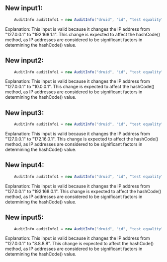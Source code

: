 ## New input1:
```java
    AuditInfo auditInfo1 = new AuditInfo("druid", "id", "test equality", "192.168.1.1");
```
Explanation: This input is valid because it changes the IP address from "127.0.0.1" to "192.168.1.1". This change is expected to affect the hashCode() method, as IP addresses are considered to be significant factors in determining the hashCode() value.

## New input2:
```java
    AuditInfo auditInfo1 = new AuditInfo("druid", "id", "test equality", "10.0.0.1");
```
Explanation: This input is valid because it changes the IP address from "127.0.0.1" to "10.0.0.1". This change is expected to affect the hashCode() method, as IP addresses are considered to be significant factors in determining the hashCode() value.

## New input3:
```java
    AuditInfo auditInfo1 = new AuditInfo("druid", "id", "test equality", "172.16.0.1");
```
Explanation: This input is valid because it changes the IP address from "127.0.0.1" to "172.16.0.1". This change is expected to affect the hashCode() method, as IP addresses are considered to be significant factors in determining the hashCode() value.

## New input4:
```java
    AuditInfo auditInfo1 = new AuditInfo("druid", "id", "test equality", "192.168.0.1");
```
Explanation: This input is valid because it changes the IP address from "127.0.0.1" to "192.168.0.1". This change is expected to affect the hashCode() method, as IP addresses are considered to be significant factors in determining the hashCode() value.

## New input5:
```java
    AuditInfo auditInfo1 = new AuditInfo("druid", "id", "test equality", "8.8.8.8");
```
Explanation: This input is valid because it changes the IP address from "127.0.0.1" to "8.8.8.8". This change is expected to affect the hashCode() method, as IP addresses are considered to be significant factors in determining the hashCode() value.
